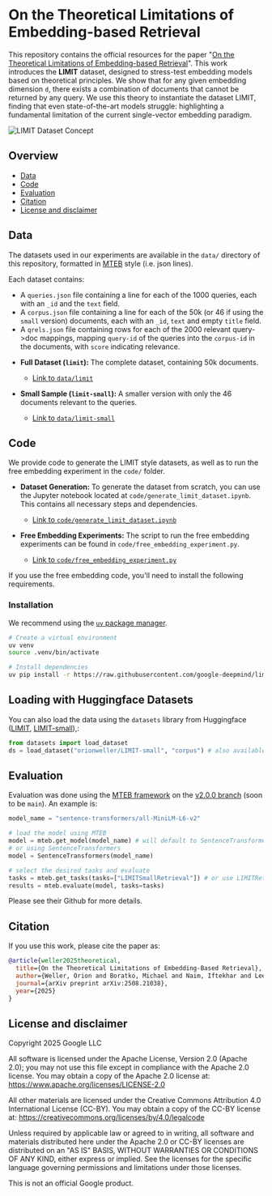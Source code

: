 # On the Theoretical Limitations of Embedding-based Retrieval

This repository contains the official resources for the paper "[On the Theoretical Limitations of Embedding-based Retrieval](https://arxiv.org/abs/2508.21038)".
This work introduces the **LIMIT** dataset,
designed to stress-test embedding models based on theoretical principles.
We show that for any given embedding dimension `d`,
there exists a combination of documents that cannot be returned by any query.
We use this theory to instantiate the dataset LIMIT,
finding that even state-of-the-art models struggle: highlighting a fundamental
limitation of the current single-vector embedding paradigm.

![LIMIT Dataset Concept](assets/LIMIT.png)

## Overview

* [Data](#data)
* [Code](#code)
* [Evaluation](#evaluation)
* [Citation](#citation)
* [License and disclaimer](#license-and-disclaimer)

## Data

The datasets used in our experiments are available in the `data/` directory of this repository, formatted in [MTEB](https://github.com/embeddings-benchmark/mteb) style (i.e. json lines).

Each dataset contains:

- A `queries.json` file containing a line for each of the 1000 queries, each with an `_id` and the `text` field.
- A `corpus.json` file containing a line for each of the 50k (or 46 if using the `small` version) documents, each with an `_id`, `text` and empty `title` field.
- A `qrels.json` file containing rows for each of the 2000 relevant query->doc mappings, mapping `query-id` of the queries into the `corpus-id` in the documents, with `score` indicating relevance.

* **Full Dataset (`limit`):** The complete dataset, containing 50k documents.
  * [Link to `data/limit`](./data/limit)

* **Small Sample (`limit-small`):** A smaller version with only the 46 documents relevant to the queries.
  * [Link to `data/limit-small`](./data/limit-small)

## Code

We provide code to generate the LIMIT style datasets,
as well as to run the free embedding experiment in the `code/` folder.

* **Dataset Generation:** To generate the dataset from scratch, you can use the Jupyter notebook located at `code/generate_limit_dataset.ipynb`. This contains all necessary steps and dependencies.
  * [Link to `code/generate_limit_dataset.ipynb`](./code/generate_limit_dataset.ipynb)

* **Free Embedding Experiments:** The script to run the free embedding experiments can be found in `code/free_embedding_experiment.py`.
  * [Link to `code/free_embedding_experiment.py`](./code/free_embedding_experiment.py)

If you use the free embedding code,
you'll need to install the following requirements.

### Installation

We recommend using the [`uv` package manager](https://docs.astral.sh/uv/getting-started/installation/).

```bash
# Create a virtual environment
uv venv
source .venv/bin/activate

# Install dependencies
uv pip install -r https://raw.githubusercontent.com/google-deepmind/limit/refs/heads/main/code/requirements.txt
```

## Loading with Huggingface Datasets
You can also load the data using the `datasets` library from Huggingface ([LIMIT](https://huggingface.co/datasets/orionweller/LIMIT), [LIMIT-small](https://huggingface.co/datasets/orionweller/LIMIT-small)),:
```python
from datasets import load_dataset
ds = load_dataset("orionweller/LIMIT-small", "corpus") # also available: queries, test (contains qrels).
```

## Evaluation

Evaluation was done using the [MTEB framework](https://github.com/embeddings-benchmark/mteb) on the [v2.0.0 branch](https://github.com/embeddings-benchmark/mteb/tree/v2.0.0) (soon to be `main`). An example is:

```python
model_name = "sentence-transformers/all-MiniLM-L6-v2"

# load the model using MTEB
model = mteb.get_model(model_name) # will default to SentenceTransformers(model_name) if not implemented in MTEB
# or using SentenceTransformers
model = SentenceTransformers(model_name)

# select the desired tasks and evaluate
tasks = mteb.get_tasks(tasks=["LIMITSmallRetrieval"]) # or use LIMITRetrieval for the full dataset
results = mteb.evaluate(model, tasks=tasks)
```

Please see their Github for more details.

## Citation

If you use this work, please cite the paper as:

```bibtex
@article{weller2025theoretical,
  title={On the Theoretical Limitations of Embedding-Based Retrieval},
  author={Weller, Orion and Boratko, Michael and Naim, Iftekhar and Lee, Jinhyuk},
  journal={arXiv preprint arXiv:2508.21038},
  year={2025}
}
```

## License and disclaimer

Copyright 2025 Google LLC

All software is licensed under the Apache License, Version 2.0 (Apache 2.0);
you may not use this file except in compliance with the Apache 2.0 license.
You may obtain a copy of the Apache 2.0 license at:
https://www.apache.org/licenses/LICENSE-2.0

All other materials are licensed under the Creative Commons Attribution 4.0
International License (CC-BY). You may obtain a copy of the CC-BY license at:
https://creativecommons.org/licenses/by/4.0/legalcode

Unless required by applicable law or agreed to in writing, all software and
materials distributed here under the Apache 2.0 or CC-BY licenses are
distributed on an "AS IS" BASIS, WITHOUT WARRANTIES OR CONDITIONS OF ANY KIND,
either express or implied. See the licenses for the specific language governing
permissions and limitations under those licenses.

This is not an official Google product.
